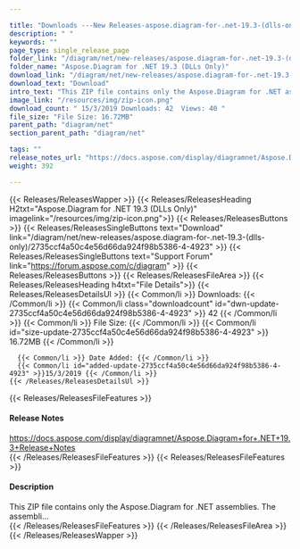 ```yaml
---

title: "Downloads ---New Releases-aspose.diagram-for-.net-19.3-(dlls-only)"
description: " "
keywords: ""
page_type: single_release_page
folder_link: "/diagram/net/new-releases/aspose.diagram-for-.net-19.3-(dlls-only)/"
folder_name: "Aspose.Diagram for .NET 19.3 (DLLs Only)"
download_link: "/diagram/net/new-releases/aspose.diagram-for-.net-19.3-(dlls-only)/2735ccf4a50c4e56d66da924f98b5386-4-4923"
download_text: "Download"
intro_text: "This ZIP file contains only the Aspose.Diagram for .NET assemblies. The assembli..."
image_link: "/resources/img/zip-icon.png"
download_count: " 15/3/2019 Downloads: 42  Views: 40 "
file_size: "File Size: 16.72MB"
parent_path: "diagram/net"
section_parent_path: "diagram/net"

tags: ""
release_notes_url: "https://docs.aspose.com/display/diagramnet/Aspose.Diagram+for+.NET+19.3+Release+Notes"
weight: 392

---
```


{{< Releases/ReleasesWapper >}}
  {{< Releases/ReleasesHeading H2txt="Aspose.Diagram for .NET 19.3 (DLLs Only)" imagelink="/resources/img/zip-icon.png">}}
  {{< Releases/ReleasesButtons >}}
    {{< Releases/ReleasesSingleButtons text="Download" link="/diagram/net/new-releases/aspose.diagram-for-.net-19.3-(dlls-only)/2735ccf4a50c4e56d66da924f98b5386-4-4923" >}}
    {{< Releases/ReleasesSingleButtons text="Support Forum" link="https://forum.aspose.com/c/diagram" >}}
  {{< Releases/ReleasesButtons >}}
  {{< Releases/ReleasesFileArea >}}
    {{< Releases/ReleasesHeading h4txt="File Details">}}
    {{< Releases/ReleasesDetailsUl >}}
      {{< Common/li >}} Downloads: {{< /Common/li >}}
      {{< Common/li class="downloadcount" id="dwn-update-2735ccf4a50c4e56d66da924f98b5386-4-4923" >}} 42 {{< /Common/li >}}
      {{< Common/li >}} File Size: {{< /Common/li >}}
      {{< Common/li id="size-update-2735ccf4a50c4e56d66da924f98b5386-4-4923" >}} 16.72MB {{< /Common/li >}}

      {{< Common/li >}} Date Added: {{< /Common/li >}}
      {{< Common/li id="added-update-2735ccf4a50c4e56d66da924f98b5386-4-4923" >}}15/3/2019 {{< /Common/li >}}
    {{< /Releases/ReleasesDetailsUl >}}

  {{< Releases/ReleasesFileFeatures >}}
      <h4>Release Notes</h4><div><a href='https://docs.aspose.com/display/diagramnet/Aspose.Diagram+for+.NET+19.3+Release+Notes'>https://docs.aspose.com/display/diagramnet/Aspose.Diagram+for+.NET+19.3+Release+Notes</a></div>
  {{< /Releases/ReleasesFileFeatures >}}
  {{< Releases/ReleasesFileFeatures >}}
      <h4>Description</h4><div class="HTMLDescription">This ZIP file contains only the Aspose.Diagram for .NET assemblies. The assembli...</div>
  {{< /Releases/ReleasesFileFeatures >}}
 {{< /Releases/ReleasesFileArea >}}
{{< /Releases/ReleasesWapper >}}


